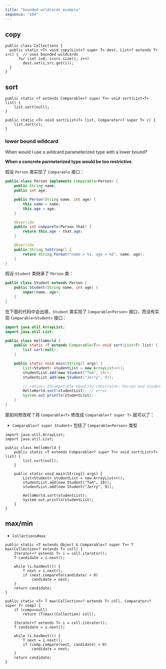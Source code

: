 ```yaml
---
title: "bounded wildcards example"
sequence: "104"
---
```


## copy

```text
public class Collections {
  public static <T> void copy(List<? super T> dest, List<? extends T> src) {  // uses bounded wildcards
      for (int i=0; i<src.size(); i++)
        dest.set(i,src.get(i));
  }
}
```

## sort

```text
public static <T extends Comparable<? super T>> void sort(List<T> list) {
    list.sort(null);
}

public static <T> void sort(List<T> list, Comparator<? super T> c) {
    list.sort(c);
}
```

### lower bound wildcard

When would I use a wildcard parameterized type with a lower bound?

**When a concrete parmeterized type would be too restrictive**.

假设 `Person` 类实现了 `Comparable` 接口：

```java
public class Person implements Comparable<Person> {
    public String name;
    public int age;

    public Person(String name, int age) {
        this.name = name;
        this.age = age;
    }

    @Override
    public int compareTo(Person that) {
        return this.age - that.age;
    }

    @Override
    public String toString() {
        return String.format("name = %s, age = %d", name, age);
    }
}
```

假设 `Student` 类继承了 `Person` 类：

```java
public class Student extends Person {
    public Student(String name, int age) {
        super(name, age);
    }
}
```

在下面的代码中会出错，`Student` 类实现了 `Comparable<Person>` 接口，而没有实现 `Comparable<Student>` 接口：

```java
import java.util.ArrayList;
import java.util.List;

public class HelloWorld {
    public static <T extends Comparable<T>> void sort(List<T> list) {
        list.sort(null);
    }

    public static void main(String[] args) {
        List<Student> studentList = new ArrayList<>();
        studentList.add(new Student("Tom", 10));
        studentList.add(new Student("Jerry", 9));

        // reason: Incompatible equality constraint: Person and Student
        HelloWorld.sort(studentList); // error
        System.out.println(studentList);
    }
}
```

那如何修改呢？将 `Comparable<T>` 修改成 `Comparable<? super T>` 就可以了：

- `Comparable<? super Student>` 包括了 `Comparable<Person>` 类型

```text
import java.util.ArrayList;
import java.util.List;

public class HelloWorld {
    public static <T extends Comparable<? super T>> void sort(List<T> list) {
        list.sort(null);
    }

    public static void main(String[] args) {
        List<Student> studentList = new ArrayList<>();
        studentList.add(new Student("Tom", 10));
        studentList.add(new Student("Jerry", 9));

        HelloWorld.sort(studentList);
        System.out.println(studentList);
    }
}
```

## max/min

- `Collections#max`

```text
public static <T extends Object & Comparable<? super T>> T max(Collection<? extends T> coll) {
    Iterator<? extends T> i = coll.iterator();
    T candidate = i.next();

    while (i.hasNext()) {
        T next = i.next();
        if (next.compareTo(candidate) > 0)
            candidate = next;
    }
    return candidate;
}

public static <T> T max(Collection<? extends T> coll, Comparator<? super T> comp) {
    if (comp==null)
        return (T)max((Collection) coll);

    Iterator<? extends T> i = coll.iterator();
    T candidate = i.next();

    while (i.hasNext()) {
        T next = i.next();
        if (comp.compare(next, candidate) > 0)
            candidate = next;
    }
    return candidate;
}
```
